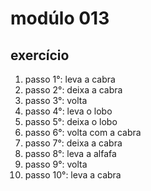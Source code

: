 # modúlo 013 

## exercício 

1. passo 1°: leva a cabra 
2. passo 2°: deixa a cabra 
3. passo 3°: volta 
4. passo 4°: leva o lobo 
5. passo 5°: deixa o lobo 
6. passo 6°: volta com a cabra 
7. passo 7°: deixa a cabra 
8. passo 8°: leva a alfafa 
9. passo 9°: volta 
10. passo 10°: leva a cabra 